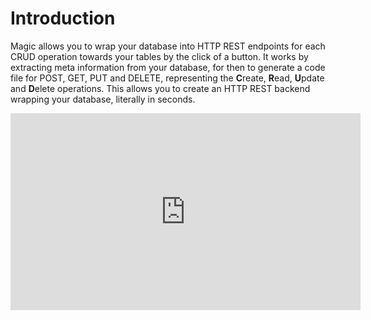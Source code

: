 # Introduction

Magic allows you to wrap your database into HTTP REST endpoints for each CRUD operation towards your tables
by the click of a button. It works by extracting meta information from your database, for then to generate
a code file for POST, GET, PUT and DELETE, representing the **C**reate, **R**ead, **U**pdate and **D**elete
operations. This allows you to create an HTTP REST backend wrapping your database, literally in seconds.

<iframe width="560" height="315" src="https://www.youtube.com/embed/4TyT4lBEOg8" frameborder="0" allow="accelerometer; autoplay; encrypted-media; gyroscope; picture-in-picture" allowfullscreen></iframe>
